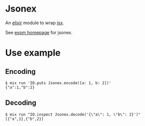 # Jsonex

An [elixir](http://elixir-lang.org/) module to wrap [jsx](https://github.com/talentdeficit/jsx).

See [expm homepage](http://expm.co/jsonex) for jsonex.

# Use example

## Encoding

    $ mix run 'IO.puts Jsonex.encode([a: 1, b: 2])'
    {"a":1,"b":2}

## Decoding

    $ mix run "IO.inspect Jsonex.decode('{\"a\": 1, \"b\": 2}')"
    [{"a",1},{"b",2}]
